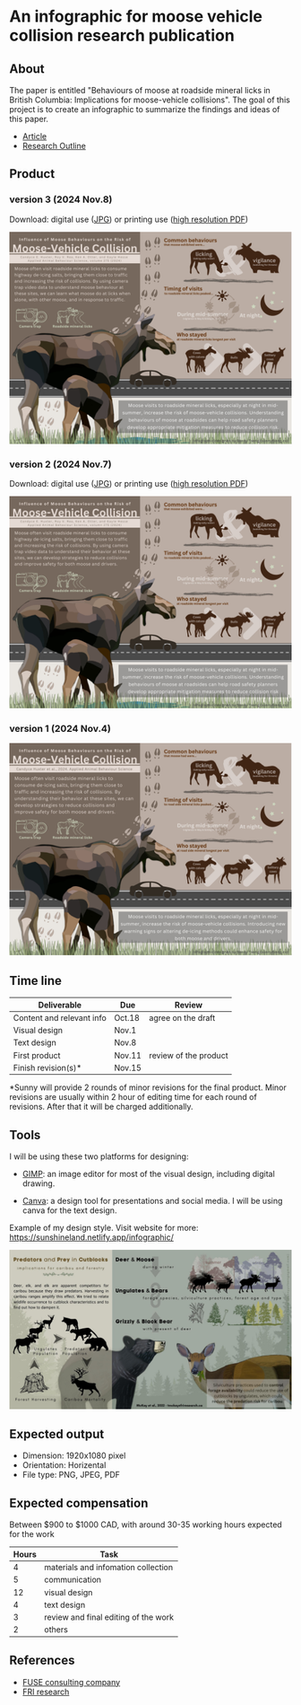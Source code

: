 # An infographic for moose vehicle collision research publication


## About

The paper is entitled "Behaviours of moose at roadside mineral licks in British Columbia: Implications for moose-vehicle collisions". The goal of this project is to create an infographic to summarize the findings and ideas of this paper. 

- [Article](/docs/paper.pdf)
- [Research Outline](/docs/communications.md)

## Product

### version 3 (2024 Nov.8)

Download: digital use ([JPG](./docs/product/Infographic_Moose-Vehicle%20Collision%20Risk_v3.jpg)) or printing use ([high resolution PDF](./docs/product/Infographic_Moose-Vehicle%20Collision%20Risk_v2.pdf))

![](./docs/product/Infographic_Moose-Vehicle%20Collision%20Risk_v3.jpg)

### version 2 (2024 Nov.7)

Download: digital use ([JPG](./docs/product/Infographic_Moose-Vehicle%20Collision%20Risk_v2.jpg)) or printing use ([high resolution PDF](./docs/product/Infographic_Moose-Vehicle%20Collision%20Risk_v2.pdf))

![](./docs/product/Infographic_Moose-Vehicle%20Collision%20Risk_v2.jpg)

### version 1 (2024 Nov.4)
![](./docs/product/Infographic_Moose-Vehicle%20Collision%20Risk_v1.jpg)

## Time line

| Deliverable | Due | Review |
| ----------- | ------------- | ------ |
| Content and relevant info | Oct.18 | agree on the draft |
| Visual design | Nov.1 |  |
| Text design | Nov.8 |  |
| First product | Nov.11 | review of the product |
| Finish revision(s)* | Nov.15 |  |

*Sunny will provide 2 rounds of minor revisions for the final product. Minor revisions are usually within 2 hour of editing time for each round of revisions. After that it will be charged additionally.

## Tools

I will be using these two platforms for designing: 

- [GIMP](https://www.gimp.org/): an image editor for most of the visual design, including digital drawing.

- [Canva](https://www.canva.com/): a design tool for presentations and social media. I will be using canva for the text design. 

Example of my design style. Visit website for more: https://sunshineland.netlify.app/infographic/

![](./docs/example.jpg)


## Expected output

- Dimension: 1920x1080 pixel
- Orientation: Horizental
- File type: PNG, JPEG, PDF

## Expected compensation

Between \$900 to \$1000 CAD, with around 30-35 working hours expected for the work 

| Hours | Task |
| --- | --- |
| 4 | materials and infomation collection |
| 5 | communication |
| 12 | visual design |
| 4 | text design |
| 3 | review and final editing of the work |
| 2 | others |



## References

- [FUSE consulting company](https://www.fuseconsulting.ca/infographics)
- [FRI research](https://friresearch.ca/search/?frisearchable_posts%5BhierarchicalMenu%5D%5Btaxonomies_hierarchical.publication_type.lvl0%5D%5B0%5D=Summaries%20and%20Communications&frisearchable_posts%5BhierarchicalMenu%5D%5Btaxonomies_hierarchical.publication_type.lvl0%5D%5B1%5D=Infographics)



